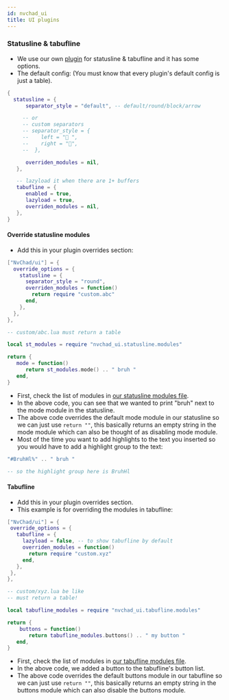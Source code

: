 ```yaml
---
id: nvchad_ui
title: UI plugins
---
```


### Statusline & tabufline 

- We use our own [plugin](https://github.com/NvChad/ui) for statusline & tabufline and it has some options.
- The default config: (You must know that every plugin's default config is just a table).

```lua
{
  statusline = {
      separator_style = "default", -- default/round/block/arrow

     -- or 
     -- custom separators
     -- separator_style = {
     --    left = " ",
     --    right = "",
     --  },

      overriden_modules = nil,
   },

   -- lazyload it when there are 1+ buffers
   tabufline = {
      enabled = true,
      lazyload = true,
      overriden_modules = nil,
   },
}
```
#### Override statusline modules 

- Add this in your plugin overrides section:

```lua
["NvChad/ui"] = {
  override_options = {
    statusline = {
      separator_style = "round",
      overriden_modules = function()
        return require "custom.abc"
      end,
    },
  },
},
```

```lua
-- custom/abc.lua must return a table

local st_modules = require "nvchad_ui.statusline.modules"

return {
   mode = function()
      return st_modules.mode() .. " bruh "
   end,
}
```
- First, check the list of modules in [our statusline modules file](https://github.com/NvChad/ui/blob/main/lua/nvchad_ui/statusline/modules.lua).
- In the above code, you can see that we wanted to print "bruh" next to the mode module in the statusline.
- The above code overrides the default mode module in our statusline so we can just use ```return ""```, this basically returns an empty string in the mode module which can also be thought of as disabling mode module.
- Most of the time you want to add highlights to the text you inserted so you would have to add a highlight group to the text:  

```lua
"#BruhHl%" .. " bruh "

-- so the highlight group here is BruhHl
```

#### Tabufline

- Add this in your plugin overrides section.
- This example is for overriding the modules in tabufline:

```lua
["NvChad/ui"] = {
 override_options = {
   tabufline = {
     lazyload = false, -- to show tabufline by default
     overriden_modules = function()
       return require "custom.xyz"
     end,
   },
 },
},
```

```lua
-- custom/xyz.lua be like 
-- must return a table!

local tabufline_modules = require "nvchad_ui.tabufline.modules"

return {
    buttons = function()
       return tabufline_modules.buttons() .. " my button "
   end,
}
```
- First, check the list of modules in [our tabufline modules file](https://github.com/NvChad/ui/blob/main/lua/nvchad_ui/tabufline/modules.lua).
- In the above code, we added a button to the tabufline's button list.
- The above code overrides the default buttons module in our tabufline so we can just use ```return ""```, this basically returns an empty string in the buttons module which can also disable the buttons module.
